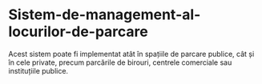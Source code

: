 # Sistem-de-management-al-locurilor-de-parcare
 Acest sistem poate fi implementat atât în spațiile de parcare publice, cât și în cele private, precum parcările de birouri, centrele comerciale sau instituțiile publice.
